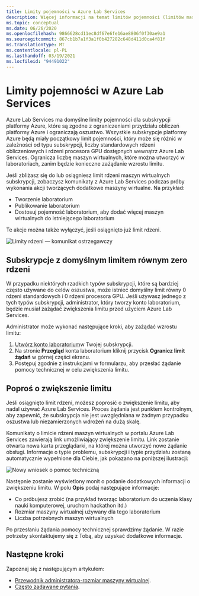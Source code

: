```yaml
---
title: Limity pojemności w Azure Lab Services
description: Więcej informacji na temat limitów pojemności (limitów maszyn wirtualnych) znajduje się w Azure Lab Services.
ms.topic: conceptual
ms.date: 06/26/2020
ms.openlocfilehash: 9866628cd11ec8df67e6fe16ae8806f0f30ae9a1
ms.sourcegitcommit: 867cb1b7a1f3a1f0b427282c648d411d0ca4f81f
ms.translationtype: MT
ms.contentlocale: pl-PL
ms.lasthandoff: 03/19/2021
ms.locfileid: "94491022"
---
```

# <a name="capacity-limits-in-azure-lab-services"></a>Limity pojemności w Azure Lab Services
Azure Lab Services ma domyślne limity pojemności dla subskrypcji platformy Azure, które są zgodne z ograniczeniami przydziału obliczeń platformy Azure i ograniczają oszustwo. Wszystkie subskrypcje platformy Azure będą miały początkowy limit pojemności, który może się różnić w zależności od typu subskrypcji, liczby standardowych rdzeni obliczeniowych i rdzeni procesora GPU dostępnych wewnątrz Azure Lab Services. Ogranicza liczbę maszyn wirtualnych, które można utworzyć w laboratoriach, zanim będzie konieczne zażądanie wzrostu limitu.  

Jeśli zbliżasz się do lub osiągniesz limit rdzeni maszyn wirtualnych subskrypcji, zobaczysz komunikaty z Azure Lab Services podczas próby wykonania akcji tworzących dodatkowe maszyny wirtualne. Na przykład: 

- Tworzenie laboratorium
- Publikowanie laboratorium
- Dostosuj pojemność laboratorium, aby dodać więcej maszyn wirtualnych do istniejącego laboratorium

Te akcje można także wyłączyć, jeśli osiągnięto już limit rdzeni. 

![Limity rdzeni — komunikat ostrzegawczy](./media/capacity-limits/warning-message.png)

## <a name="subscriptions-with-default-limit-of-zero-cores"></a>Subskrypcje z domyślnym limitem równym zero rdzeni
W przypadku niektórych rzadkich typów subskrypcji, które są bardziej często używane do celów oszustwa, może istnieć domyślny limit równy 0 rdzeni standardowych i 0 rdzeni procesora GPU. Jeśli używasz jednego z tych typów subskrypcji, administrator, który tworzy konto laboratorium, będzie musiał zażądać zwiększenia limitu przed użyciem Azure Lab Services. 

Administrator może wykonać następujące kroki, aby zażądać wzrostu limitu:  

1.  [Utwórz konto laboratorium](tutorial-setup-lab-account.md)w Twojej subskrypcji.
2.  Na stronie **Przegląd** konta laboratorium kliknij przycisk **Ogranicz limit żądań** w górnej części ekranu. 
3.  Postępuj zgodnie z instrukcjami w formularzu, aby przesłać żądanie pomocy technicznej w celu zwiększenia limitu.

## <a name="request-a-limit-increase"></a>Poproś o zwiększenie limitu
Jeśli osiągnięto limit rdzeni, możesz poprosić o zwiększenie limitu, aby nadal używać Azure Lab Services. Proces żądania jest punktem kontrolnym, aby zapewnić, że subskrypcja nie jest uwzględniana w żadnym przypadku oszustwa lub niezamierzonych wdrożeń na dużą skalę.

Komunikaty o limicie rdzeni maszyn wirtualnych w portalu Azure Lab Services zawierają link umożliwiający zwiększenie limitu. Link zostanie otwarta nowa karta przeglądarki, na której można utworzyć nowe żądanie obsługi. Informacje o typie problemu, subskrypcji i typie przydziału zostaną automatycznie wypełnione dla Ciebie, jak pokazano na poniższej ilustracji: 

![Nowy wniosek o pomoc techniczną](./media/capacity-limits/new-support-request.png)


Następnie zostanie wyświetlony monit o podanie dodatkowych informacji o zwiększeniu limitu. W polu **Opis** podaj następujące informacje:

- Co próbujesz zrobić (na przykład tworząc laboratorium do uczenia klasy nauki komputerowej, uruchom hackathon itd.)
- Rozmiar maszyny wirtualnej używany dla tego laboratorium
- Liczba potrzebnych maszyn wirtualnych

Po przesłaniu żądania pomocy technicznej sprawdzimy żądanie. W razie potrzeby skontaktujemy się z Tobą, aby uzyskać dodatkowe informacje. 

## <a name="next-steps"></a>Następne kroki
Zapoznaj się z następującym artykułem:
- [Przewodnik administratora-rozmiar maszyny wirtualnej](administrator-guide.md#vm-sizing).
- [Często zadawane pytania](classroom-labs-faq.md).